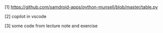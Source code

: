 [1] https://github.com/samdroid-apps/python-munsell/blob/master/table.py

[2] copilot in vscode

[3] some code from lecture note and exercise

